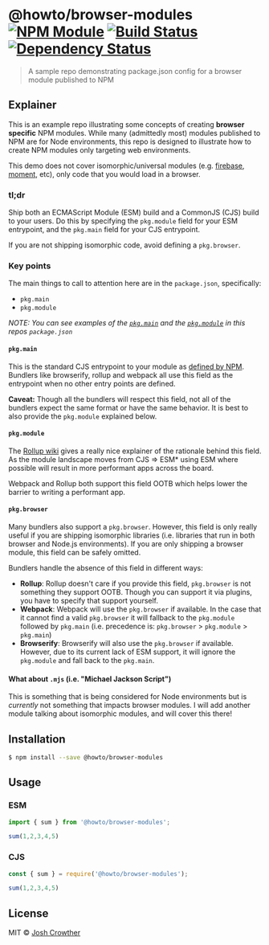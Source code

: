 # @howto/browser-modules [![NPM Module][npm-image]][npm-url] [![Build Status][travis-image]][travis-url] [![Dependency Status][daviddm-image]][daviddm-url]
> A sample repo demonstrating package.json config for a browser module published to NPM

## Explainer 

This is an example repo illustrating some concepts of creating **browser specific** NPM modules. While many (admittedly most) modules published to NPM are for Node environments, this repo is designed to illustrate how to create NPM modules only targeting web environments.

This demo does not cover isomorphic/universal modules (e.g. [firebase](https://npm.im/firebase), [moment](https://npm.im/moment), etc), only code that you would load in a browser.

### tl;dr

Ship both an ECMAScript Module (ESM) build and a CommonJS (CJS) build to your users. Do this by specifying the `pkg.module` field for your ESM entrypoint, and the `pkg.main` field for your CJS entrypoint.

If you are not shipping isomorphic code, avoid defining a `pkg.browser`.

### Key points

The main things to call to attention here are in the `package.json`, specifically: 

- `pkg.main`
- `pkg.module`

_NOTE: You can see examples of the [`pkg.main`](https://github.com/jshcrowthe/howto-browser-modules/blob/master/package.json#L13) and the [`pkg.module`](https://github.com/jshcrowthe/howto-browser-modules/blob/master/package.json#L14) in this repos `package.json`_

#### `pkg.main`

This is the standard CJS entrypoint to your module as [defined by NPM](https://docs.npmjs.com/files/package.json#main). Bundlers like browserify, rollup and webpack all use this field as the entrypoint when no other entry points are defined.

**Caveat:** Though all the bundlers will respect this field, not all of the bundlers expect the same format or have the same behavior. It is best to also provide the `pkg.module` explained below.

#### `pkg.module`

The [Rollup wiki](https://github.com/rollup/rollup/wiki/pkg.module) gives a really nice explainer of the rationale behind this field. As the module landscape moves from CJS => ESM\* using ESM where possible will result in more performant apps across the board. 

Webpack and Rollup both support this field OOTB which helps lower the barrier to writing a performant app.

#### `pkg.browser`

Many bundlers also support a `pkg.browser`. However, this field is only really useful if you are shipping isomorphic libraries (i.e. libraries that run in both browser and Node.js environments). If you are only shipping a browser module, this field can be safely omitted.

Bundlers handle the absence of this field in different ways:

- **Rollup**: Rollup doesn't care if you provide this field, `pkg.browser` is not something they support OOTB. Though you can support it via plugins, you have to specify that support yourself.
- **Webpack**: Webpack will use the `pkg.browser` if available. In the case that it cannot find a valid `pkg.browser` it will fallback to the `pkg.module` followed by `pkg.main` (i.e. precedence is: `pkg.browser` > `pkg.module` > `pkg.main`)
- **Browserify**: Browserify will also use the `pkg.browser` if available. However, due to its current lack of ESM support, it will ignore the `pkg.module` and fall back to the `pkg.main`.

#### What about `.mjs` (i.e. "Michael Jackson Script")

This is something that is being considered for Node environments but is _currently_ not something that impacts browser modules. I will add another module talking about isomorphic modules, and will cover this there!

<!-- TODO: Update this when I ship @howto/isomorphic-modules -->

## Installation

```sh
$ npm install --save @howto/browser-modules
```

## Usage

### ESM

```js
import { sum } from '@howto/browser-modules';

sum(1,2,3,4,5)
```

### CJS

```js
const { sum } = require('@howto/browser-modules');

sum(1,2,3,4,5)
```

## License

MIT © [Josh Crowther](https://jcrowther.io)

[npm-image]: https://badge.fury.io/js/%40howto%2Fbrowser-modules.svg
[npm-url]: https://npmjs.org/package/@howto/browser-modules
[travis-image]: https://travis-ci.org/jshcrowthe/howto-browser-modules.svg?branch=master
[travis-url]: https://travis-ci.org/jshcrowthe/howto-browser-modules
[daviddm-image]: https://david-dm.org/jshcrowthe/howto-browser-modules.svg?theme=shields.io
[daviddm-url]: https://david-dm.org/jshcrowthe/howto-browser-modules

